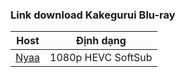 ### **Link download Kakegurui Blu-ray**

| Host          | Định dạng          |
| ------------- |:------------------:|
| [Nyaa](https://nyaa.si/view/1979683)       | 1080p HEVC SoftSub |